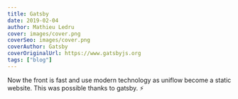 ```yaml
---
title: Gatsby
date: 2019-02-04
author: Mathieu Ledru
cover: images/cover.png
coverSeo: images/cover.png
coverAuthor: Gatsby
coverOriginalUrl: https://www.gatsbyjs.org
tags: ["blog"]
---
```


Now the front is fast and use modern technology as uniflow become a static website. This was possible thanks to gatsby. ⚡️
